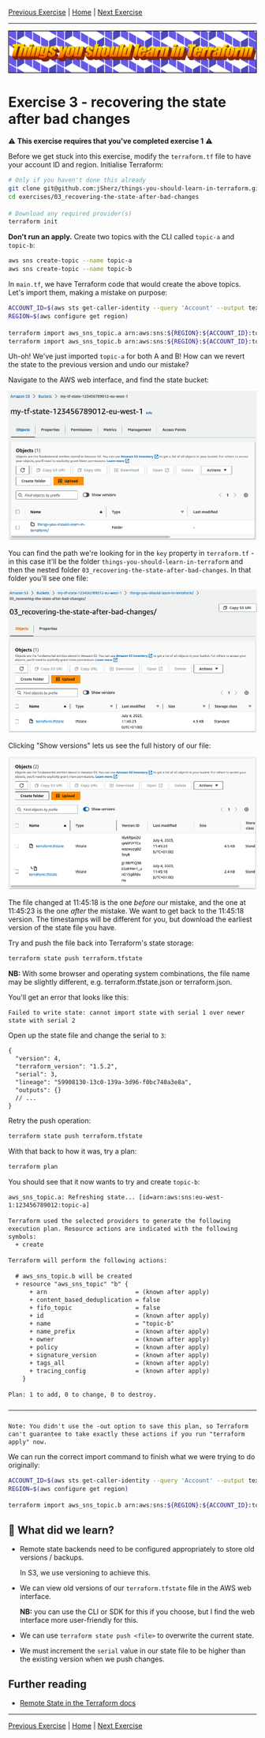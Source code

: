 [Previous Exercise] | [Home] | [Next Exercise]

[Previous Exercise]: ../02_pull-and-inspect-state/README.md
[Home]: ../../README.md
[Next Exercise]: ../04_keep-a-resource/README.md

---

![Things you should learn in Terraform](../../assets/logo.png)

# Exercise 3 - recovering the state after bad changes

⚠️ **This exercise requires that you've completed exercise 1** ⚠️

Before we get stuck into this exercise, modify the `terraform.tf` file to have
your account ID and region. Initialise Terraform:

```bash
# Only if you haven't done this already
git clone git@github.com:jSherz/things-you-should-learn-in-terraform.git
cd exercises/03_recovering-the-state-after-bad-changes

# Download any required provider(s)
terraform init
```

**Don't run an apply.** Create two topics with the CLI called `topic-a` and
`topic-b`:

```bash
aws sns create-topic --name topic-a
aws sns create-topic --name topic-b
```

In `main.tf`, we have Terraform code that would create the above topics. Let's
import them, making a mistake on purpose:

```bash
ACCOUNT_ID=$(aws sts get-caller-identity --query 'Account' --output text)
REGION=$(aws configure get region)

terraform import aws_sns_topic.a arn:aws:sns:${REGION}:${ACCOUNT_ID}:topic-a
terraform import aws_sns_topic.b arn:aws:sns:${REGION}:${ACCOUNT_ID}:topic-a
```

Uh-oh! We've just imported `topic-a` for both A and B! How can we revert the
state to the previous version and undo our mistake?

Navigate to the AWS web interface, and find the state bucket:

![AWS S3 web interface showing one folder in our state bucket - things-you-should-learn-in-terraform](./state-bucket-root.png)

You can find the path we're looking for in the `key` property in
`terraform.tf` - in this case it'll be the folder
`things-you-should-learn-in-terraform` and then the nested folder
`03_recovering-the-state-after-bad-changes`. In that folder you'll see one
file:

![AWS S3 web interface showing one state file](./state-bucket-one-file.png)

Clicking "Show versions" lets us see the full history of our file:

![AWS S3 web interface showing two versions of terraform.tfstate](./state-bucket-show-versions.png)

The file changed at 11:45:18 is the one _before_ our mistake, and the one at
11:45:23 is the one _after_ the mistake. We want to get back to the 11:45:18
version. The timestamps will be different for you, but download the earliest
version of the state file you have.

Try and push the file back into Terraform's state storage:

```bash
terraform state push terraform.tfstate
```

**NB:** With some browser and operating system combinations, the file name may
be slightly different, e.g. terraform.tfstate.json or terraform.json.

You'll get an error that looks like this:

```
Failed to write state: cannot import state with serial 1 over newer state with serial 2
```

Open up the state file and change the serial to `3`:

```json5
{
  "version": 4,
  "terraform_version": "1.5.2",
  "serial": 3,
  "lineage": "59908130-13c0-139a-3d96-f0bc740a3e8a",
  "outputs": {}
  // ...
}
```

Retry the push operation:

```bash
terraform state push terraform.tfstate
```

With that back to how it was, try a plan:

```bash
terraform plan
```

You should see that it now wants to try and create `topic-b`:

```
aws_sns_topic.a: Refreshing state... [id=arn:aws:sns:eu-west-1:123456789012:topic-a]

Terraform used the selected providers to generate the following execution plan. Resource actions are indicated with the following symbols:
  + create

Terraform will perform the following actions:

  # aws_sns_topic.b will be created
  + resource "aws_sns_topic" "b" {
      + arn                         = (known after apply)
      + content_based_deduplication = false
      + fifo_topic                  = false
      + id                          = (known after apply)
      + name                        = "topic-b"
      + name_prefix                 = (known after apply)
      + owner                       = (known after apply)
      + policy                      = (known after apply)
      + signature_version           = (known after apply)
      + tags_all                    = (known after apply)
      + tracing_config              = (known after apply)
    }

Plan: 1 to add, 0 to change, 0 to destroy.

──────────────────────────────────────────────────────────────────────────────────────────────────────────────────────────────────────────────────────────────────────────────────────────────────────────────────────────────────────────────────────────────────────────────────────────────────────────────────────────────────────────────────────────────────────────────────────────────────────────────────────────────────────────────────────────────────────────────────

Note: You didn't use the -out option to save this plan, so Terraform can't guarantee to take exactly these actions if you run "terraform apply" now.
```

We can run the correct import command to finish what we were trying to do
originally:

```bash
ACCOUNT_ID=$(aws sts get-caller-identity --query 'Account' --output text)
REGION=$(aws configure get region)

terraform import aws_sns_topic.b arn:aws:sns:${REGION}:${ACCOUNT_ID}:topic-b
```

## 🍎 What did we learn?

* Remote state backends need to be configured appropriately to store old
  versions / backups.

  In S3, we use versioning to achieve this.

* We can view old versions of our `terraform.tfstate` file in the AWS web
  interface.

  **NB:** you can use the CLI or SDK for this if you choose, but I find the web
  interface more user-friendly for this.

* We can use `terraform state push <file>` to overwrite the current state.

* We must increment the `serial` value in our state file to be higher than the
  existing version when we push changes.

## Further reading

* [Remote State in the Terraform docs](https://developer.hashicorp.com/terraform/language/state/remote)

---

[Previous Exercise] | [Home] | [Next Exercise]
